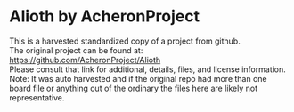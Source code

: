 
# Alioth by AcheronProject  
This is a harvested standardized copy of a project from github.  
The original project can be found at:  
https://github.com/AcheronProject/Alioth  
Please consult that link for additional, details, files, and license information.  
Note: It was auto harvested and if the original repo had more than one board file or anything out of the ordinary the files here are likely not representative.  
    